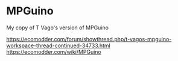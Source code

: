 # MPGuino
My copy of T Vago's version of MPGuino

https://ecomodder.com/forum/showthread.php/t-vagos-mpguino-workspace-thread-continued-34733.html
https://ecomodder.com/wiki/MPGuino
